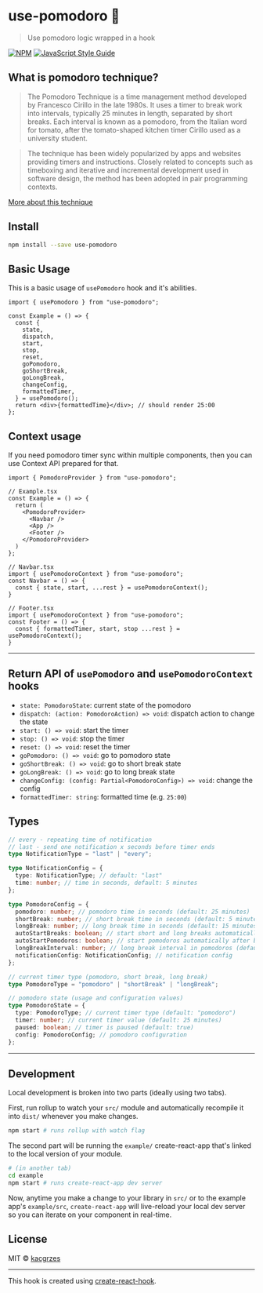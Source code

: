 # use-pomodoro 🍅

> Use pomodoro logic wrapped in a hook

[![NPM](https://img.shields.io/npm/v/use-pomodoro.svg)](https://www.npmjs.com/package/use-pomodoro) [![JavaScript Style Guide](https://img.shields.io/badge/code_style-standard-brightgreen.svg)](https://standardjs.com)

## What is pomodoro technique?

> The Pomodoro Technique is a time management method developed by Francesco Cirillo in the late 1980s. It uses a timer to break work into intervals, typically 25 minutes in length, separated by short breaks. Each interval is known as a pomodoro, from the Italian word for tomato, after the tomato-shaped kitchen timer Cirillo used as a university student.

> The technique has been widely popularized by apps and websites providing timers and instructions. Closely related to concepts such as timeboxing and iterative and incremental development used in software design, the method has been adopted in pair programming contexts.

[More about this technique](https://francescocirillo.com/pages/pomodoro-technique)

## Install

```bash
npm install --save use-pomodoro
```

## Basic Usage

This is a basic usage of `usePomodoro` hook and it's abilities.

```tsx
import { usePomodoro } from "use-pomodoro";

const Example = () => {
  const {
    state,
    dispatch,
    start,
    stop,
    reset,
    goPomodoro,
    goShortBreak,
    goLongBreak,
    changeConfig,
    formattedTimer,
  } = usePomodoro();
  return <div>{formattedTime}</div>; // should render 25:00
};
```

## Context usage

If you need pomodoro timer sync within multiple components, then you can use Context API prepared for that.

```tsx
import { PomodoroProvider } from "use-pomodoro";

// Example.tsx
const Example = () => {
  return (
    <PomodoroProvider>
      <Navbar />
      <App />
      <Footer />
    </PomodoroProvider>
  )
};

// Navbar.tsx
import { usePomodoroContext } from "use-pomodoro";
const Navbar = () => {
  const { state, start, ...rest } = usePomodoroContext();
}

// Footer.tsx
import { usePomodoroContext } from "use-pomodoro";
const Footer = () => {
  const { formattedTimer, start, stop ...rest } = usePomodoroContext();
}
```

---

## Return API of `usePomodoro` and `usePomodoroContext` hooks

- `state: PomodoroState`: current state of the pomodoro
- `dispatch: (action: PomodoroAction) => void`: dispatch action to change the state
- `start: () => void`: start the timer
- `stop: () => void`: stop the timer
- `reset: () => void`: reset the timer
- `goPomodoro: () => void`: go to pomodoro state
- `goShortBreak: () => void`: go to short break state
- `goLongBreak: () => void`: go to long break state
- `changeConfig: (config: Partial<PomodoroConfig>) => void`: change the config
- `formattedTimer: string`: formatted time (e.g. `25:00`)

## Types

```ts
// every - repeating time of notification
// last - send one notification x seconds before timer ends
type NotificationType = "last" | "every";

type NotificationConfig = {
  type: NotificationType; // default: "last"
  time: number; // time in seconds, default: 5 minutes
};

type PomodoroConfig = {
  pomodoro: number; // pomodoro time in seconds (default: 25 minutes)
  shortBreak: number; // short break time in seconds (default: 5 minutes)
  longBreak: number; // long break time in seconds (default: 15 minutes)
  autoStartBreaks: boolean; // start short and long breaks automatically after work time (default: false)
  autoStartPomodoros: boolean; // start pomodoros automatically after breaks (default: false)
  longBreakInterval: number; // long break interval in pomodoros (default: 4)
  notificationConfig: NotificationConfig; // notification config
};

// current timer type (pomodoro, short break, long break)
type PomodoroType = "pomodoro" | "shortBreak" | "longBreak";

// pomodoro state (usage and configuration values)
type PomodoroState = {
  type: PomodoroType; // current timer type (default: "pomodoro")
  timer: number; // current timer value (default: 25 minutes)
  paused: boolean; // timer is paused (default: true)
  config: PomodoroConfig; // pomodoro configuration
};
```

---

## Development

Local development is broken into two parts (ideally using two tabs).

First, run rollup to watch your `src/` module and automatically recompile it into `dist/` whenever you make changes.

```bash
npm start # runs rollup with watch flag
```

The second part will be running the `example/` create-react-app that's linked to the local version of your module.

```bash
# (in another tab)
cd example
npm start # runs create-react-app dev server
```

Now, anytime you make a change to your library in `src/` or to the example app's `example/src`, `create-react-app` will live-reload your local dev server so you can iterate on your component in real-time.

## License

MIT © [kacgrzes](https://github.com/kacgrzes)

---

This hook is created using [create-react-hook](https://github.com/hermanya/create-react-hook).
